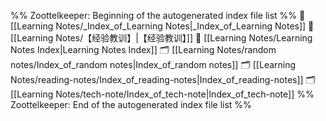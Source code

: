 %% Zoottelkeeper: Beginning of the autogenerated index file list  %%
📄 [[Learning Notes/_Index_of_Learning Notes|_Index_of_Learning Notes]]
📄 [[Learning Notes/【经验教训】|【经验教训】]]
📄 [[Learning Notes/Learning Notes Index|Learning Notes Index]]
🗂️ [[Learning Notes/random notes/Index_of_random notes|Index_of_random notes]]
🗂️ [[Learning Notes/reading-notes/Index_of_reading-notes|Index_of_reading-notes]]
🗂️ [[Learning Notes/tech-note/Index_of_tech-note|Index_of_tech-note]]
%% Zoottelkeeper: End of the autogenerated index file list  %%
